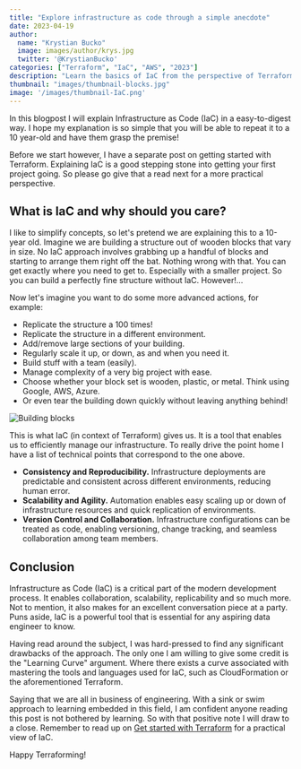 ```yaml
---
title: "Explore infrastructure as code through a simple anecdote"
date: 2023-04-19
author: 
  name: "Krystian Bucko"
  image: images/author/krys.jpg
  twitter: '@KrystianBucko'
categories: ["Terraform", "IaC", "AWS", "2023"]
description: "Learn the basics of IaC from the perspective of Terraform"
thumbnail: "images/thumbnail-blocks.jpg"
image: '/images/thumbnail-IaC.png' 
---
```


In this blogpost I will explain Infrastructure as Code (IaC) in a easy-to-digest way. I hope my explanation is so simple that you will be able to repeat it to a 10 year-old and have them grasp the premise!

Before we start however, I have a separate post on getting started with Terraform. Explaining IaC is a good stepping stone into getting your first project going. So please go give that a read next for a more practical perspective. 

## What is IaC and why should you care? 

I like to simplify concepts, so let's pretend we are explaining this to a 10-year old. Imagine we are building a structure out of wooden blocks that vary in size. No IaC approach involves grabbing up a handful of blocks and starting to arrange them right off the bat. Nothing wrong with that. You can get exactly where you need to get to. Especially with a smaller project. So you can build a perfectly fine structure without IaC. However!...

Now let's imagine you want to do some more advanced actions, for example:
- Replicate the structure a 100 times!
- Replicate the structure in a different environment.
- Add/remove large sections of your building.
- Regularly scale it up, or down, as and when you need it.
- Build stuff with a team (easily).
- Manage complexity of a very big project with ease.
- Choose whether your block set is wooden, plastic, or metal. Think using Google, AWS, Azure. 
- Or even tear the building down quickly without leaving anything behind!

![Building blocks](/images/thummbnail-blocks.jpg)

This is what IaC (in context of Terraform) gives us. It is a tool that enables us to efficiently manage our infrastructure. To really drive the point home I have a list of technical points that correspond to the one above. 

- <strong>Consistency and Reproducibility.</strong> Infrastructure deployments are predictable and consistent across different environments, reducing human error.
- <strong>Scalability and Agility.</strong> Automation enables easy scaling up or down of infrastructure resources and quick replication of environments.
- <strong>Version Control and Collaboration.</strong> Infrastructure configurations can be treated as code, enabling versioning, change tracking, and seamless collaboration among team members.

## Conclusion

Infrastructure as Code (IaC) is a critical part of the modern development process. It enables collaboration, scalability, replicability and so much more. Not to mention, it also makes for an excellent conversation piece at a party. Puns aside, IaC is a powerful tool that is essential for any aspiring data engineer to know. 

Having read around the subject, I was hard-pressed to find any significant drawbacks of the approach. The only one I am willing to give some credit is the "Learning Curve" argument. Where there exists a curve associated with mastering the tools and languages used for IaC, such as CloudFormation or the aforementioned Terraform.

Saying that we are all in business of engineering. With a sink or swim approach to learning embedded in this field, I am confident anyone reading this post is not bothered by learning. So with that positive note I will draw to a close. Remember to read up on [Get started with Terraform](/blog/2023-05-09-get-started-with-terraform.md) for a practical view of IaC.

Happy Terraforming!
